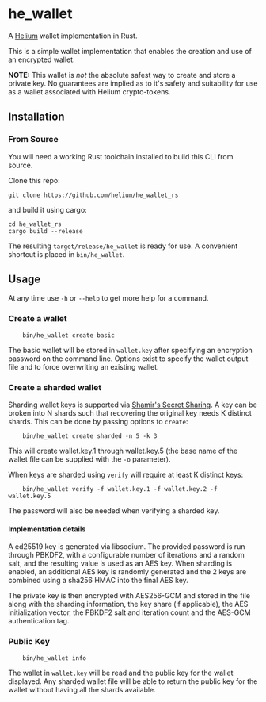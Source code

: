 # he_wallet

A [Helium](https://helium.com) wallet implementation in Rust.

This is a simple wallet implementation that enables the creation and
use of an encrypted wallet.

**NOTE:** This wallet is _not_ the absolute safest way to create and
store a private key. No guarantees are implied as to it's safety and
suitability for use as a wallet associated with Helium crypto-tokens.

## Installation

### From Source

You will need a working Rust toolchain installed to build this CLI
from source.

Clone this repo:

```
git clone https://github.com/helium/he_wallet_rs
```

and build it using cargo:

```
cd he_wallet_rs
cargo build --release
```

The resulting `target/release/he_wallet` is ready for use. A
convenient shortcut is placed in `bin/he_wallet`.

## Usage

At any time use `-h` or `--help` to get more help for a command.

### Create a wallet

```
    bin/he_wallet create basic
```

The basic wallet will be stored in `wallet.key` after specifying an
encryption password on the command line. Options exist to specify the
wallet output file and to force overwriting an existing wallet.

### Create a sharded wallet

Sharding wallet keys is supported via [Shamir's Secret
Sharing](https://github.com/dsprenkels/sss).  A key can be broken into
N shards such that recovering the original key needs K distinct
shards. This can be done by passing options to `create`:

```
    bin/he_wallet create sharded -n 5 -k 3
```

This will create wallet.key.1 through wallet.key.5 (the base name of
the wallet file can be supplied with the `-o` parameter).

When keys are sharded using `verify` will require at least K distinct
keys:

```
    bin/he_wallet verify -f wallet.key.1 -f wallet.key.2 -f wallet.key.5
```

The password will also be needed when verifying a sharded key.

#### Implementation details

A ed25519 key is generated via libsodium. The provided password is run
through PBKDF2, with a configurable number of iterations and a random
salt, and the resulting value is used as an AES key. When sharding is
enabled, an additional AES key is randomly generated and the 2 keys
are combined using a sha256 HMAC into the final AES key.

The private key is then encrypted with AES256-GCM and stored in the
file along with the sharding information, the key share (if
applicable), the AES initialization vector, the PBKDF2 salt and
iteration count and the AES-GCM authentication tag.


### Public Key

```
    bin/he_wallet info
```

The wallet in `wallet.key` will be read and the public key for the
wallet displayed. Any sharded wallet file will be able to return the
public key for the wallet without having all the shards available.
